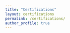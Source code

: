 ```yaml
---
title: "Certifications"
layout: certifications
permalink: /certifications/
author_profile: true
---
```

